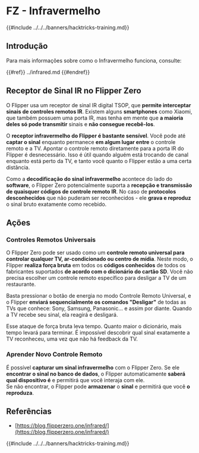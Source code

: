 # FZ - Infravermelho

{{#include ../../../banners/hacktricks-training.md}}

## Introdução <a href="#ir-signal-receiver-in-flipper-zero" id="ir-signal-receiver-in-flipper-zero"></a>

Para mais informações sobre como o Infravermelho funciona, consulte:

{{#ref}}
../infrared.md
{{#endref}}

## Receptor de Sinal IR no Flipper Zero <a href="#ir-signal-receiver-in-flipper-zero" id="ir-signal-receiver-in-flipper-zero"></a>

O Flipper usa um receptor de sinal IR digital TSOP, que **permite interceptar sinais de controles remotos IR**. Existem alguns **smartphones** como Xiaomi, que também possuem uma porta IR, mas tenha em mente que **a maioria deles só pode transmitir** sinais e **não consegue recebê-los**.

O **receptor infravermelho do Flipper é bastante sensível**. Você pode até **captar o sinal** enquanto permanece **em algum lugar entre** o controle remoto e a TV. Apontar o controle remoto diretamente para a porta IR do Flipper é desnecessário. Isso é útil quando alguém está trocando de canal enquanto está perto da TV, e tanto você quanto o Flipper estão a uma certa distância.

Como a **decodificação do sinal infravermelho** acontece do lado do **software**, o Flipper Zero potencialmente suporta a **recepção e transmissão de quaisquer códigos de controle remoto IR**. No caso de **protocolos desconhecidos** que não puderam ser reconhecidos - ele **grava e reproduz** o sinal bruto exatamente como recebido.

## Ações

### Controles Remotos Universais

O Flipper Zero pode ser usado como um **controle remoto universal para controlar qualquer TV, ar-condicionado ou centro de mídia**. Neste modo, o Flipper **realiza força bruta** em todos os **códigos conhecidos** de todos os fabricantes suportados **de acordo com o dicionário do cartão SD**. Você não precisa escolher um controle remoto específico para desligar a TV de um restaurante.

Basta pressionar o botão de energia no modo Controle Remoto Universal, e o Flipper **enviará sequencialmente os comandos "Desligar"** de todas as TVs que conhece: Sony, Samsung, Panasonic... e assim por diante. Quando a TV recebe seu sinal, ela reagirá e desligará.

Esse ataque de força bruta leva tempo. Quanto maior o dicionário, mais tempo levará para terminar. É impossível descobrir qual sinal exatamente a TV reconheceu, uma vez que não há feedback da TV.

### Aprender Novo Controle Remoto

É possível **capturar um sinal infravermelho** com o Flipper Zero. Se ele **encontrar o sinal no banco de dados**, o Flipper automaticamente **saberá qual dispositivo é** e permitirá que você interaja com ele.\
Se não encontrar, o Flipper pode **armazenar** o **sinal** e permitirá que você **o reproduza**.

## Referências

- [https://blog.flipperzero.one/infrared/](https://blog.flipperzero.one/infrared/)

{{#include ../../../banners/hacktricks-training.md}}
